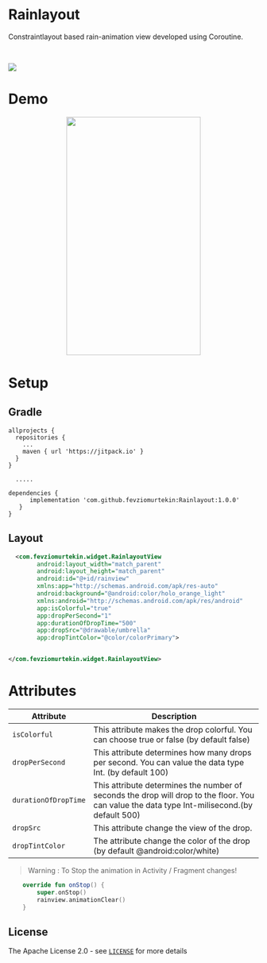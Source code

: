 # Rainlayout

Constraintlayout based rain-animation view developed using Coroutine.

<br>

[![](https://jitpack.io/v/fevziomurtekin/Rainlayout.svg)](https://jitpack.io/#fevziomurtekin/Rainlayout)

# Demo

<p align="center">
<img src="https://media.giphy.com/media/UqqwiBQS31268sI9UU/giphy.gif" width="270"  height="480" />
</p>

# Setup
## Gradle
```Gradle
allprojects {
  repositories {
    ...
    maven { url 'https://jitpack.io' }
  }
}
  
  .....

dependencies {
      implementation 'com.github.fevziomurtekin:Rainlayout:1.0.0'
   }
}
```

## Layout

```xml
  <com.fevziomurtekin.widget.RainlayoutView
        android:layout_width="match_parent"
        android:layout_height="match_parent"
        android:id="@+id/rainview"
        xmlns:app="http://schemas.android.com/apk/res-auto"
        android:background="@android:color/holo_orange_light"
        xmlns:android="http://schemas.android.com/apk/res/android"
        app:isColorful="true"
        app:dropPerSecond="1"
        app:durationOfDropTime="500"
        app:dropSrc="@drawable/umbrella"
        app:dropTintColor="@color/colorPrimary">


</com.fevziomurtekin.widget.RainlayoutView>

```

 # Attributes

  | Attribute | Description |
| --- | --- |
| `isColorful` | This attribute makes the drop colorful. You can choose true or false (by default false) | 
| `dropPerSecond` | This attribute determines how many drops per second. You can value the data type Int. (by default 100) |
| `durationOfDropTime` | This attribute determines the number of seconds the drop will drop to the floor. You can value the data type Int-milisecond.(by default 500)|
| `dropSrc` | This attribute change the view of the drop.|
| `dropTintColor` | The attribute change the color of the drop (by default @android:color/white)|



> Warning : To Stop the animation in Activity / Fragment changes!

```kotlin
    override fun onStop() {
        super.onStop()
        rainview.animationClear()
    }
```

## License
The Apache License 2.0 - see [`LICENSE`](LICENSE) for more details

